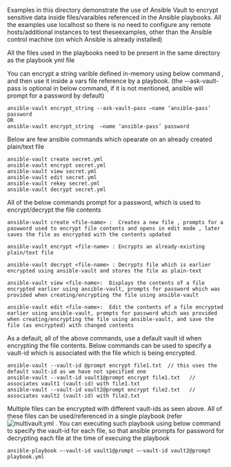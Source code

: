 Examples in this directory demonstrate the use of Ansible Vault to encrypt sensitive data inside files/varaibles referenced in
the Ansible playbooks. All the examples use localhost so there is no need to configure any remote hosts/additional instances to test theseexamples, other than the Ansible control machine (on which Ansible is already installed)

All the files used in the playbooks need to be present in the same directory as the playbook yml file

You can encrypt a string varible defined in-memory using below command , and then use it inside a vars file reference by a playbook. (the --ask-vault-pass is optional in below command, if it is not mentioned, ansible will prompt for a password by default) 

```
ansible-vault encrypt_string --ask-vault-pass –name ‘ansible-pass’ password
OR 
ansible-vault encrypt_string  –name ‘ansible-pass’ password
```

Below are few ansible commands which opearate on an already created plain/text file

```
ansible-vault create secret.yml      
ansible-vault encrypt secret.yml
ansible-vault view secret.yml 
ansible-vault edit secret.yml 
ansible-vault rekey secret.yml
ansible-vault decrypt secret.yml
```


All of the below commands prompt for a password, which is used to encrypt/decrypt the file contents

```
ansible-vault create <file-name> :  Creates a new file , prompts for a paswword used to encrypt file contents and opens in edit mode , later saves the file as encrypted with the contents updated 
```

```
ansible-vault encrypt <file-name> : Encrypts an already-existing plain/text file 

ansible-vault decrypt <file-name> : Decrypts file which is earlier encrypted using ansible-vault and stores the file as plain-text
```

```
ansible-vault view <file-name>:  Displays the contents of a file encrypted earlier using ansible-vault, prompts for password which was provided when creating/encrypting the file using ansible-vault
```
  
```
ansible-vault edit <file-name>:  Edit the contents of a file encrypted earlier using ansible-vault, prompts for password which was provided when creating/encrypting the file using ansible-vault, and save the file (as encrypted) with changed contents  
```

As a default, all of the above commands, use a default vault id when encrypting the file contents. Below commands can be used to specify a vault-id which is associated with the file which is being encrypted.

```
ansible-vault --vault-id @prompt encrypt file1.txt  // this uses the default vault-id as we have not specified one
ansible-vault --vault-id vault1@prompt encrypt file1.txt   // associates vault1 (vault-id) with file1.txt 
ansible-vault --vault-id vault2@prompt encrypt file2.txt   // associates vault2 (vault-id) with file2.txt   
```

 Multiple files can be encrypted with different vault-ids as seen above. All of these files can be used/referenced  in a single playbook (refer ![multivault.yml](https://github.com/mandar-dindorkar/ansible-training/blob/master/day6-vault/multivault.yml) . You can executing such playbook using below command to specify the vault-id for each file, so that ansible prompts for password for decrypting each file at the time of execuing the playbook 
 
 ```
 ansible-playbook –-vault-id vault1@prompt –-vault-id vault2@prompt playbook.yml
 ```
